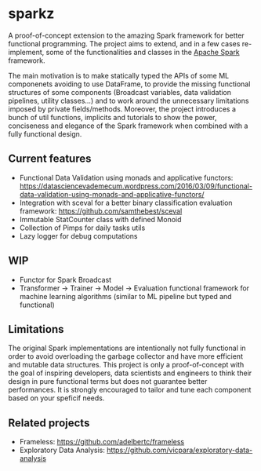 # sparkz
A proof-of-concept extension to the amazing Spark framework for better functional programming.
The project aims to extend, and in a few cases re-implement, some of the functionalities and classes in the [Apache Spark](spark.apache.org) framework.

The main motivation is to make statically typed the APIs of some ML componenets avoiding to use DataFrame, to provide the missing functional structures of some components (Broadcast variables, data validation pipelines, utility classes...) and to work around the unnecessary limitations imposed by private fields/methods.
Moreover, the project introduces a bunch of util functions, implicits and tutorials to show the power, conciseness and elegance of the Spark framework when combined with a fully functional design.

## Current features

* Functional Data Validation using monads and applicative functors: https://datasciencevademecum.wordpress.com/2016/03/09/functional-data-validation-using-monads-and-applicative-functors/
* Integration with sceval for a better binary classification evaluation framework: https://github.com/samthebest/sceval
* Immutable StatCounter class with defined Monoid
* Collection of Pimps for daily tasks utils
* Lazy logger for debug computations

## WIP
* Functor for Spark Broadcast
* Transformer -> Trainer -> Model -> Evaluation functional framework for machine learning algorithms (similar to ML pipeline but typed and functional)
 
## Limitations
The original Spark implementations are intentionally not fully functional in order to avoid overloading the garbage collector and have more efficient and mutable data structures. This project is only a proof-of-concept with the goal of inspiring developers, data scientists and engineers to think their design in pure functional terms but does not guarantee better performances. It is strongly encouraged to tailor and tune each component based on your speficif needs.

## Related projects
* Frameless: https://github.com/adelbertc/frameless
* Exploratory Data Analysis: https://github.com/vicpara/exploratory-data-analysis
